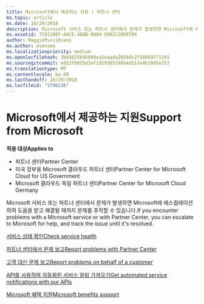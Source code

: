 ```yaml
---
title: Microsoft에서 제공하는 지원 | 파트너 센터
ms.topic: article
ms.date: 10/29/2018
description: Microsoft 서비스 또는 파트너 센터에서 문제가 발생하면 Microsoft에 에스컬레이션하여 도움을 받고 해결될 때까지 문제를 추적할 수 있습니다.
ms.assetid: 7C811BEF-AACE-4DBB-8804-5682C20E0704
author: MaggiePucciEvans
ms.author: evansma
ms.localizationpriority: medium
ms.openlocfilehash: 3b69825b95009ea2eaada2b59dc2f59869771191
ms.sourcegitcommit: ed22f6825d3af1d19385198b4d511e4b39d5e353
ms.translationtype: MT
ms.contentlocale: ko-KR
ms.lasthandoff: 10/29/2018
ms.locfileid: "5796136"
---
```

# <a name="support-from-microsoft"></a><span data-ttu-id="a0c1a-103">Microsoft에서 제공하는 지원</span><span class="sxs-lookup"><span data-stu-id="a0c1a-103">Support from Microsoft</span></span>

**<span data-ttu-id="a0c1a-104">적용 대상</span><span class="sxs-lookup"><span data-stu-id="a0c1a-104">Applies to</span></span>**

-  <span data-ttu-id="a0c1a-105">파트너 센터</span><span class="sxs-lookup"><span data-stu-id="a0c1a-105">Partner Center</span></span>
-  <span data-ttu-id="a0c1a-106">미국 정부용 Microsoft 클라우드 파트너 센터</span><span class="sxs-lookup"><span data-stu-id="a0c1a-106">Partner Center for Microsoft Cloud for US Government</span></span>
-  <span data-ttu-id="a0c1a-107">Microsoft 클라우드 독일 파트너 센터</span><span class="sxs-lookup"><span data-stu-id="a0c1a-107">Partner Center for Microsoft Cloud Germany</span></span>

<span data-ttu-id="a0c1a-108">Microsoft 서비스 또는 파트너 센터에서 문제가 발생하면 Microsoft에 에스컬레이션하여 도움을 받고 해결될 때까지 문제를 추적할 수 있습니다.</span><span class="sxs-lookup"><span data-stu-id="a0c1a-108">If you encounter problems with a Microsoft service or with Partner Center, you can escalate to Microsoft for help, and track the issue until it's resolved.</span></span>

[<span data-ttu-id="a0c1a-109">서비스 상태 확인</span><span class="sxs-lookup"><span data-stu-id="a0c1a-109">Check service health</span></span>](check-service-health.md)

[<span data-ttu-id="a0c1a-110">파트너 센터에서 문제 보고</span><span class="sxs-lookup"><span data-stu-id="a0c1a-110">Report problems with Partner Center</span></span>](report-problems-with-partner-center.md)

[<span data-ttu-id="a0c1a-111">고객 대신 문제 보고</span><span class="sxs-lookup"><span data-stu-id="a0c1a-111">Report problems on behalf of a customer</span></span>](report-problems-on-behalf-of-a-customer.md)

[<span data-ttu-id="a0c1a-112">API를 사용하여 자동화된 서비스 알림 가져오기</span><span class="sxs-lookup"><span data-stu-id="a0c1a-112">Get automated service notifications with our APIs</span></span>](get-automated-service-notifications-with-our-apis.md)

[<span data-ttu-id="a0c1a-113">Microsoft 혜택 지원</span><span class="sxs-lookup"><span data-stu-id="a0c1a-113">Microsoft benefits support</span></span>](https://partner.microsoft.com/support/contact-support)

 

 




